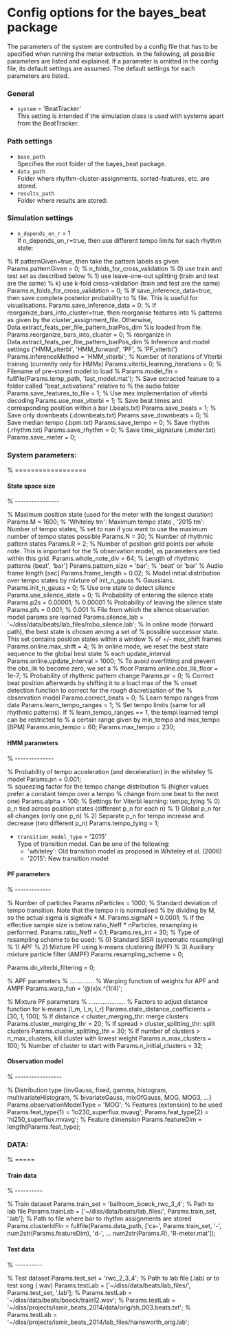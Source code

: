 # Config options for the bayes_beat package

The parameters of the system are controlled by a config file that has to be specified when running the meter extraction. In the following, all possible parameters are listed and explained. If a parameter is omitted in the config file, its default settings are assumed. The default settings for each parameters are listed.  
 

### General

* `system` = 'BeatTracker'  
This setting is intended if the simulation class is used with systems apart from the BeatTracker.  


### Path settings
  
* `base_path`  
Specifies the root folder of the bayes_beat package.
* `data_path`  
Folder where rhythm-cluster-assignments, sorted-features, etc. are stored.  
* `results_path`  
Folder where results are stored:  


### Simulation settings

* `n_depends_on_r` = 1  
If n_depends_on_r=true, then use different tempo limits for each rhythm state:  


% If patternGiven=true, then take the pattern labels as given
Params.patternGiven = 0;
% n_folds_for_cross_validation
%   0) use train and test set as described below
%   1) use leave-one-out splitting (train and test are the same)
%   k) use k-fold cross-validation (train and test are the same)
Params.n_folds_for_cross_validation = 0;
% If save_inference_data=true, then save complete posterior probability to
% file. This is useful for visualisations.
Params.save_inference_data = 0;
% If reorganize_bars_into_cluster=true, then reorganise features into
% patterns as given by the cluster_assignment_file. Otherwise, Data.extract_feats_per_file_pattern_barPos_dim 
%is loaded from file.
Params.reorganize_bars_into_cluster = 0; % reorganize in Data.extract_feats_per_file_pattern_barPos_dim
% Inference and model settings {'HMM_viterbi', 'HMM_forward', 'PF',
% 'PF_viterbi'}
Params.inferenceMethod = 'HMM_viterbi';
% Number of iterations of Viterbi training (currently only for HMMs)
Params.viterbi_learning_iterations = 0;
% Filename of pre-stored model to load
% Params.model_fln = fullfile(Params.temp_path, 'last_model.mat');
% Save extracted feature to a folder called "beat_activations" relative to
% the audio folder
Params.save_features_to_file = 1;
% Use mex implementation of viterbi decoding
Params.use_mex_viterbi = 1;
% Save beat times and corresponding position within a bar (.beats.txt)
Params.save_beats = 1;
% Save only downbeats (.downbeats.txt)
Params.save_downbeats = 0;
% Save median tempo (.bpm.txt)
Params.save_tempo = 0;
% Save rhythm (.rhythm.txt)
Params.save_rhythm = 0;
% Save time_signature (.meter.txt)
Params.save_meter = 0;

### System parameters:
% ==================

#### State space size
% ----------------

% Maximum position state (used for the meter with the longest duration)
Params.M = 1600;
% 'Whiteley tm': Maximum tempo state  , '2015 tm': Number of tempo states,
% set to nan if you want to use the maximum number of tempo states possible
Params.N = 30;
% Number of rhythmic pattern states
Params.R = 2;
% Number of position grid points per whole note. This is important for the
% observation model, as parameters are tied within this grid.
Params.whole_note_div = 64; 
% Length of rhythmic patterns {beat', 'bar'}
Params.pattern_size = 'bar'; % 'beat' or 'bar'
% Audio frame length [sec]
Params.frame_length = 0.02;
% Model initial distribution over tempo states by mixture of init_n_gauss
% Gaussians.
Params.init_n_gauss = 0;
% Use one state to detect silence
Params.use_silence_state = 0;
% Probability of entering the silence state
Params.p2s = 0.00001; % 0.00001
% Probability of leaving the silence state
Params.pfs = 0.001; % 0.001
% File from which the silence observation model params are learned
Params.silence_lab = '~/diss/data/beats/lab_files/robo_silence.lab';
% In online mode (forward path), the best state is chosen among a set of
% possible successor state. This set contains position states within a window
% of +/- max_shift frames
Params.online.max_shift = 4;
% In online mode, we reset the best state sequence to the global best state
% each update_interval
Params.online.update_interval = 1000;
% To avoid overfitting and prevent the obs_lik to become zero, we set a
% floor
Params.online.obs_lik_floor = 1e-7;
% Probability of rhythmic pattern change
Params.pr = 0;
% Correct beat position afterwards by shifting it to a loacl max of the
% onset detection function to correct for the rough discretisation of the
% observation model
Params.correct_beats = 0;
% Learn tempo ranges from data
Params.learn_tempo_ranges = 1;
% Set tempo limits (same for all rhythmic patterns). If 
% learn_tempo_ranges == 1, the tempi learned tempi can be restricted to
% a certain range given by min_tempo and max_tempo [BPM]
Params.min_tempo = 60;
Params.max_tempo = 230;

#### HMM parameters
% --------------

% Probability of tempo acceleration (and deceleration) in the whiteley
% model
Params.pn = 0.001;  
% squeezing factor for the tempo change distribution
%  (higher values prefer a constant tempo over a tempo
%               change from one beat to the next one)
Params.alpha = 100;
% Settings for Viterbi learning: tempo_tying
%   0) p_n tied across position states (different p_n for each n)
%   1) Global p_n for all changes (only one p_n)
%   2) Separate p_n for tempo increase and decrease (two different p_n)
Params.tempo_tying = 1; 

* `transition_model_type` = '2015'  
Type of transition model. Can be one of the following:  
    * 'whiteley': Old transition model as proposed in Whiteley et al. (2006)  
    * '2015': New transition model  


#### PF parameters
% -------------

% Number of particles
Params.nParticles = 1000;
% Standard deviation of tempo transition. Note that the tempo n is normalised
% by dividing by M, so the actual sigma is sigmaN * M.
Params.sigmaN = 0.0001; 
% If the effective sample size is below ratio_Neff * nParticles, resampling is performed.
Params.ratio_Neff = 0.1;
Params.res_int = 30;
% Type of resampling scheme to be used:
%   0) Standard SISR (systematic resampling)
%   1) APF
%   2) Mixture PF using k-means clustering (MPF)
%   3) Auxiliary mixture particle filter (AMPF)
Params.resampling_scheme = 0;

Params.do_viterbi_filtering = 0;

% APF parameters
% ..............
% Warping function of weights for APF and AMPF
Params.warp_fun = '@(x)x.^(1/4)';

% Mixture PF parameters
% .....................
% Factors to adjust distance function for k-means [l_m, l_n, l_r]
Params.state_distance_coefficients = [30, 1, 100];
% If distance < cluster_merging_thr: merge clusters
Params.cluster_merging_thr = 20; 
% If spread > cluster_splitting_thr: split clusters
Params.cluster_splitting_thr = 30; 
% If number of clusters > n_max_clusters, kill cluster with lowest weight
Params.n_max_clusters = 100;
% Number of cluster to start with
Params.n_initial_clusters = 32;

#### Observation model
% -----------------

% Distribution type {invGauss, fixed, gamma, histogram, multivariateHistogram,
% bivariateGauss, mixOfGauss, MOG, MOG3, ...}
Params.observationModelType = 'MOG';
% Features (extension) to be used
Params.feat_type{1} = 'lo230_superflux.mvavg';
Params.feat_type{2} = 'hi250_superflux.mvavg';
% Feature dimension
Params.featureDim = length(Params.feat_type);

### DATA:
% =====

#### Train data
% ----------

% Train dataset
Params.train_set = 'ballroom_boeck_rwc_3_4';
% Path to lab file
Params.trainLab =  ['~/diss/data/beats/lab_files/', Params.train_set, '.lab'];
% Path to file where bar to rhythm assignments are stored
Params.clusterIdFln = fullfile(Params.data_path, ['ca-', Params.train_set, '-', num2str(Params.featureDim), 'd-', ...
    num2str(Params.R), 'R-meter.mat']);

#### Test data
% ----------

% Test dataset
Params.test_set = 'rwc_2_3_4';
% Path to lab file (.lab) or to test song (.wav)
Params.testLab = ['~/diss/data/beats/lab_files/', Params.test_set, '.lab'];
% Params.testLab = '~/diss/data/beats/boeck/train12.wav';
% Params.testLab = '~/diss/projects/ismir_beats_2014/data/orig/sh_003.beats.txt';
% Params.testLab = '~/diss/projects/ismir_beats_2014/lab_files/hainsworth_orig.lab';

